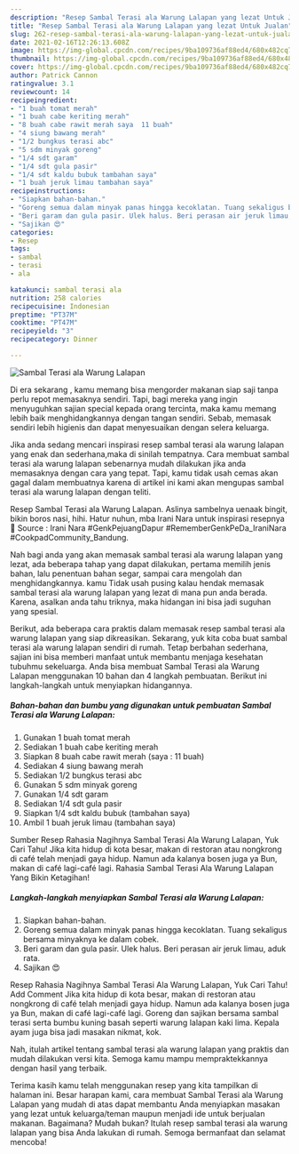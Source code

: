 ```yaml
---
description: "Resep Sambal Terasi ala Warung Lalapan yang lezat Untuk Jualan"
title: "Resep Sambal Terasi ala Warung Lalapan yang lezat Untuk Jualan"
slug: 262-resep-sambal-terasi-ala-warung-lalapan-yang-lezat-untuk-jualan
date: 2021-02-16T12:26:13.608Z
image: https://img-global.cpcdn.com/recipes/9ba109736af88ed4/680x482cq70/sambal-terasi-ala-warung-lalapan-foto-resep-utama.jpg
thumbnail: https://img-global.cpcdn.com/recipes/9ba109736af88ed4/680x482cq70/sambal-terasi-ala-warung-lalapan-foto-resep-utama.jpg
cover: https://img-global.cpcdn.com/recipes/9ba109736af88ed4/680x482cq70/sambal-terasi-ala-warung-lalapan-foto-resep-utama.jpg
author: Patrick Cannon
ratingvalue: 3.1
reviewcount: 14
recipeingredient:
- "1 buah tomat merah"
- "1 buah cabe keriting merah"
- "8 buah cabe rawit merah saya  11 buah"
- "4 siung bawang merah"
- "1/2 bungkus terasi abc"
- "5 sdm minyak goreng"
- "1/4 sdt garam"
- "1/4 sdt gula pasir"
- "1/4 sdt kaldu bubuk tambahan saya"
- "1 buah jeruk limau tambahan saya"
recipeinstructions:
- "Siapkan bahan-bahan."
- "Goreng semua dalam minyak panas hingga kecoklatan. Tuang sekaligus bersama minyaknya ke dalam cobek."
- "Beri garam dan gula pasir. Ulek halus. Beri perasan air jeruk limau, aduk rata."
- "Sajikan 😍"
categories:
- Resep
tags:
- sambal
- terasi
- ala

katakunci: sambal terasi ala 
nutrition: 258 calories
recipecuisine: Indonesian
preptime: "PT37M"
cooktime: "PT47M"
recipeyield: "3"
recipecategory: Dinner

---
```



![Sambal Terasi ala Warung Lalapan](https://img-global.cpcdn.com/recipes/9ba109736af88ed4/680x482cq70/sambal-terasi-ala-warung-lalapan-foto-resep-utama.jpg)

Di era  sekarang , kamu memang bisa mengorder makanan siap saji tanpa perlu repot memasaknya sendiri. Tapi, bagi mereka yang ingin menyuguhkan sajian special kepada orang tercinta, maka kamu memang lebih baik menghidangkannya dengan tangan sendiri. Sebab, memasak sendiri lebih higienis dan dapat menyesuaikan dengan selera keluarga.

Jika anda sedang mencari inspirasi resep sambal terasi ala warung lalapan yang enak dan sederhana,maka di sinilah tempatnya. Cara membuat sambal terasi ala warung lalapan  sebenarnya mudah dilakukan jika anda memasaknya dengan cara yang tepat. Tapi, kamu tidak usah cemas akan gagal dalam membuatnya 
karena di artikel ini kami akan mengupas sambal terasi ala warung lalapan dengan teliti.  

Resep Sambal Terasi ala Warung Lalapan. Aslinya sambelnya uenaak bingit, bikin boros nasi, hihi. Hatur nuhun, mba Irani Nara untuk inspirasi resepnya 💜 Source : Irani Nara #GenkPejuangDapur #RememberGenkPeDa_IraniNara #CookpadCommunity_Bandung.

Nah bagi anda yang akan memasak sambal terasi ala warung lalapan yang lezat, ada beberapa tahap yang dapat dilakukan, pertama memilih jenis bahan, lalu penentuan bahan segar, sampai cara mengolah dan menghidangkannya. kamu Tidak usah pusing kalau hendak memasak sambal terasi ala warung lalapan yang lezat di mana pun anda berada. Karena, asalkan anda  tahu triknya, maka hidangan ini bisa jadi suguhan yang spesial.

Berikut, ada beberapa cara praktis  dalam memasak resep sambal terasi ala warung lalapan yang siap dikreasikan. Sekarang, yuk kita coba buat sambal terasi ala warung lalapan sendiri di rumah. Tetap berbahan sederhana, sajian ini bisa memberi manfaat untuk membantu menjaga kesehatan tubuhmu sekeluarga. Anda bisa membuat Sambal Terasi ala Warung Lalapan menggunakan 10 bahan dan 4 langkah pembuatan. Berikut ini langkah-langkah untuk menyiapkan hidangannya.

<!--inarticleads1-->

##### Bahan-bahan dan bumbu yang digunakan untuk pembuatan Sambal Terasi ala Warung Lalapan:

1. Gunakan 1 buah tomat merah
1. Sediakan 1 buah cabe keriting merah
1. Siapkan 8 buah cabe rawit merah (saya : 11 buah)
1. Sediakan 4 siung bawang merah
1. Sediakan 1/2 bungkus terasi abc
1. Gunakan 5 sdm minyak goreng
1. Gunakan 1/4 sdt garam
1. Sediakan 1/4 sdt gula pasir
1. Siapkan 1/4 sdt kaldu bubuk (tambahan saya)
1. Ambil 1 buah jeruk limau (tambahan saya)


Sumber Resep Rahasia Nagihnya Sambal Terasi Ala Warung Lalapan, Yuk Cari Tahu! Jika kita hidup di kota besar, makan di restoran atau nongkrong di café telah menjadi gaya hidup. Namun ada kalanya bosen juga ya Bun, makan di café lagi-café lagi. Rahasia Sambal Terasi Ala Warung Lalapan Yang Bikin Ketagihan! 

<!--inarticleads2-->

##### Langkah-langkah menyiapkan Sambal Terasi ala Warung Lalapan:

1. Siapkan bahan-bahan.
1. Goreng semua dalam minyak panas hingga kecoklatan. Tuang sekaligus bersama minyaknya ke dalam cobek.
1. Beri garam dan gula pasir. Ulek halus. Beri perasan air jeruk limau, aduk rata.
1. Sajikan 😍


Resep Rahasia Nagihnya Sambal Terasi Ala Warung Lalapan, Yuk Cari Tahu! Add Comment Jika kita hidup di kota besar, makan di restoran atau nongkrong di café telah menjadi gaya hidup. Namun ada kalanya bosen juga ya Bun, makan di café lagi-café lagi. Goreng dan sajikan bersama sambal terasi serta bumbu kuning basah seperti warung lalapan kaki lima. Kepala ayam juga bisa jadi masakan nikmat, kok. 

Nah, itulah artikel tentang  sambal terasi ala warung lalapan  yang praktis dan mudah dilakukan versi kita. Semoga kamu mampu mempraktekkannya dengan hasil yang terbaik. 

Terima kasih kamu telah menggunakan resep yang kita tampilkan di halaman ini. Besar harapan kami, cara membuat  Sambal Terasi ala Warung Lalapan yang mudah di atas dapat membantu Anda menyiapkan masakan yang lezat untuk keluarga/teman maupun menjadi ide untuk berjualan makanan. Bagaimana? Mudah bukan? Itulah resep sambal terasi ala warung lalapan yang bisa Anda lakukan di rumah. Semoga bermanfaat dan selamat mencoba!


